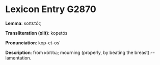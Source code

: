 # Lexicon Entry G2870

**Lemma**: κοπετός

**Transliteration (xlit)**: kopetós

**Pronunciation**: kop-et-os'

**Description**:
from κόπτω; mourning (properly, by beating the breast):--lamentation.
